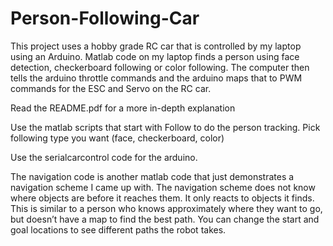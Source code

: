 # Person-Following-Car
This project uses a hobby grade RC car that is controlled by my laptop using an Arduino. Matlab code on my laptop finds a person using face detection, checkerboard following or color following. The computer then tells the arduino throttle commands and the arduino maps that to PWM commands for the ESC and Servo on the RC car.

Read the README.pdf for a more in-depth explanation


Use the matlab scripts that start with Follow to do the person tracking. Pick following type you want (face, checkerboard, color)

Use the serialcarcontrol code for the arduino. 


The navigation code is another matlab code that just demonstrates a navigation scheme I came up with.
The navigation scheme does not know where objects are before it reaches them. It only reacts to objects
it finds. This is similar to a person who knows approximately where they want to go, but doesn’t have a map
to find the best path. 
You can change the start and goal locations to see different paths the robot takes. 
